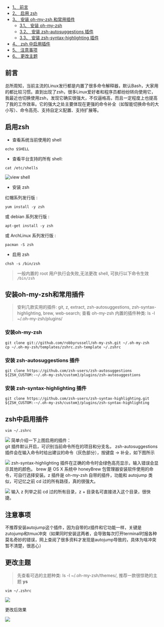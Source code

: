 - [1、 前言](#1)
- [2、 启用 zsh](#2)
- [3、 安装 oh-my-zsh 和常用插件](#3)
  - [3.1、 安装 oh-my-zsh](#31)
  - [3.2、 安装 zsh-autosuggestions 插件](#32)
  - [3.3、 安装 zsh-syntax-highlighting 插件](#33)
- [4、 zsh 中启用插件](#4)
- [5、 注意事项](#5)
- [6、 更改主题](#6)
<h2  id="1"> 前言</h2>
总所周知，当前主流的Linux发行都是内置了很多命令解释器，默认Bash，大家用的都比较习惯。直到出现了zsh，很多Linux爱好者和程序员都纷纷转向使用它，我最近也切换使用zsh，发现它确实很强大，不仅逼格高，而且一定程度上也提高了我的工作效率。它的强大之处主要体现在更强的命令补全（如智能切换命令的大小写）、命令高亮、支持自定义配置、支持扩展等。
<h2  id="2"> 启用zsh</h2>

* 查看系统当前使用的 shell

```
echo $SHELL
```

- 查看平台支持的所有 shell:

```
cat /etc/shells
```

![view shell](https://user-gold-cdn.xitu.io/2020/7/19/17367048703ee579?w=392&h=200&f=png&s=9026)

- 安装 zsh

红帽系列发行版 :

```
yum install -y zsh
```

或 debian 系列发行版 :

```
apt-get install -y zsh
```

或 ArchLinux 系列发行版 :

```
pacman -S zsh
```

- 启用 zsh

```
chsh -s /bin/zsh
```

> 一般内置的 root 用户执行会失败,无法更改 shell, 可执行以下命令生效 `/bin/zsh`

<h2  id="3"> 安装oh-my-zsh和常用插件</h2>

> 安利几款实用的插件: git, z, extract, zsh-autosuggestions, zsh-syntax-highlighting, brew, web-search;
> 查看 oh-my-zsh 内置的插件种类: ls -l ~/.oh-my-zsh/plugins/

<h3  id="31"> 安装oh-my-zsh</h3>

```
git clone git://github.com/robbyrussell/oh-my-zsh.git ~/.oh-my-zsh
cp ~/.oh-my-zsh/templates/zshrc.zsh-template ~/.zshrc
```

<h3  id="32"> 安装 zsh-autosuggestions 插件</h3>

```
git clone https://github.com/zsh-users/zsh-autosuggestions ${ZSH_CUSTOM:-~/.oh-my-zsh/custom}/plugins/zsh-autosuggestions
```

<h3  id="33"> 安装 zsh-syntax-highlighting 插件</h3>

```
git clone https://github.com/zsh-users/zsh-syntax-highlighting.git ${ZSH_CUSTOM:-~/.oh-my-zsh/custom}/plugins/zsh-syntax-highlighting
```

<h2  id="4"> zsh中启用插件</h2>

```
vim ~/.zshrc
```

![](https://user-gold-cdn.xitu.io/2020/7/19/1736710f27d2c581?w=598&h=172&f=png&s=15365)
简单介绍一下上图启用的插件：  
git 插件默认开启，可识别当前命令所在的项目和分支名，
zsh-autosuggestions 插件会在输入命令时给出建议的命令（灰色部分），按键盘 → 补全，如下图所示

![](https://user-gold-cdn.xitu.io/2020/7/19/173671cca9bf8363?w=490&h=82&f=png&s=7858)
zsh-syntax-highlighting 插件在正确的命令时会绿色高亮显示，输入错误会显示其他的颜色。
brew 是 OS X 系统中 honeyBrew 包管理器安装软件使用的命令，可自行选择安装。z 插件是 oh-my-zsh 自带的插件，功能和 autojump 类似，可记忆之前 cd 过的所有路径，真的很强大。

![](https://user-gold-cdn.xitu.io/2020/7/19/1736724cbf610674?w=775&h=311&f=png&s=39102)
输入 z 列举之前 cd 过的所有目录，z + 目录名可直接进入这个目录，很快捷。

<h2  id="5"> 注意事项</h2>
不推荐安装autojump这个插件，因为自带的z插件和它功能一样，关键是zutojump和tmux冲突（如果同时安装这两者，会导致每次打开terminal时报各种莫名奇妙的错误，网上查阅了很多资料才发现是autojump导致的，具体为啥冲突暂不清楚，很恶心）

<h2  id="6"> 更改主题</h2>

> 先查看可选的主题种类: ls -l ~/.oh-my-zsh/themes/, 推荐一款很惊艳的主题 **ys**

```
vim ~/.zshrc
```

![](https://p1-juejin.byteimg.com/tos-cn-i-k3u1fbpfcp/c50dc3d992844554979eebee94055fe7~tplv-k3u1fbpfcp-zoom-1.image)

更改后效果

![](https://p9-juejin.byteimg.com/tos-cn-i-k3u1fbpfcp/0f67ec5c227946789fa4988d5f055e5c~tplv-k3u1fbpfcp-zoom-1.image)
